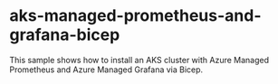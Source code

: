 # aks-managed-prometheus-and-grafana-bicep
This sample shows how to install an AKS cluster with Azure Managed Prometheus and Azure Managed Grafana via Bicep.
